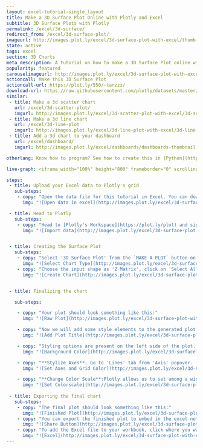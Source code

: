 ```yaml
---
layout: excel-tutorial-single_layout
title: Make a 3D Surface Plot Online with Plotly and Excel
subtitle: 3D Surface Plots with Plotly
permalink: /excel/3d-surface/
redirect_from: /excel/3d-surface-plot/
imageurl: http://images.plot.ly/excel/3d-surface-plot-with-excel/thumb-surface-plot-with-excel.png
state: active
tags: excel
section: 3D Charts
meta_description: A tutorial on how to make a 3D Surface Plot online with Excel.
popularity: featured
carouselimageurl: http://images.plot.ly/excel/3d-surface-plot-with-excel/thumb-surface-plot-with-excel.png
actioncall: Make this 3D Surface Plot
actioncall-url: https://plot.ly/550/~tarzzz/
download-url: https://raw.githubusercontent.com/plotly/datasets/master/volcano.csv.zip
similar:
 - title: Make a 3d scatter chart
   url: /excel/3d-scatter-plot/
   imgurl: http://images.plot.ly/excel/3d-scatter-plot-with-excel/3d-scatter-thumb.png
 - title: Make a 3d line chart
   url: /excel/3d-line-plot
   imgurl: http://images.plot.ly/excel/3d-line-plot-with-excel/3d-line-plot-with-excel-thumb.png
 - title: Add a 3d chart to your dashboard
   url: /excel/dashboard/
   imgurl: http://images.plot.ly/excel/dashboards/dashboards-thumbnail.png

otherlang: Know how to program? See how to create this in [Python](https://plot.ly/python/3d-surface-plots/) or [R](https://plot.ly/r/3d-surface-plots/).

live-graph: <iframe width="100%" height="800" frameborder="0" scrolling="no" src="https://plot.ly/~tarzzz/380.embed"></iframe>

steps: 
 - title: Upload your Excel data to Plotly's grid
   sub-steps:
    - copy: "Open the data file for this tutorial in Excel. You can download the file here in [CSV format](https://raw.githubusercontent.com/plotly/datasets/master/volcano.csv)"
      img: "![Open data in excel](http://images.plot.ly/excel/3d-surface-plot-with-excel/open-data-in-excel.png)"

 - title: Head to Plotly
   sub-steps:
    - copy: "Head to [Plotly's Workspace](https://plot.ly/plot) and sign into your free Plotly account. Go to 'Import', click 'Upload a file', then choose your Excel file to upload. Your Excel file will now open in Plotly's grid. For more about Plotly's grid, see [this tutorial](/add-data-to-the-plotly-grid/)"
      img: "![Import data](http://images.plot.ly/excel/3d-surface-plot-with-excel/import-data-3d-surface-plot.png)"


 - title: Creating the Surface Plot
   sub-steps:
    - copy: "Select '3D Surface Plot' from the `MAKE A PLOT` button on menu bar."
      img: "![Select Chart Type](http://images.plot.ly/excel/3d-surface-plot-with-excel/select-surface-plot-from-menu.png)"
    - copy: "Choose the input shape as 'Z Matrix', click on 'Select All Columns Button'. With these options enabled,  click the plot button to create the chart"
      img: "![Create Chart](http://images.plot.ly/excel/3d-surface-plot-with-excel/create-chart.png)"


 - title: Finalizing the chart

   sub-steps:

    - copy: "Your plot should look something like this:"
      img: "![Raw Plot](http://images.plot.ly/excel/3d-surface-plot-with-excel/raw-plot.png)"

    - copy: "Now we will add some style elements to the generated plot. First, let's give it a name. We can add a title by clicking on the text box just above the plot:"
      img: "![Add Plot Title](http://images.plot.ly/excel/3d-surface-plot-with-excel/give-plot-title.png)"

    - copy: "Styling options are present on the left side of the plot. To set the background color, (1) Click on the 'Axis' selector on the toolbar, (2) Click on the 'Lines' tab from the pop-up, (3) Set 'Background' to 'On', and (4) Select background color from the color pallete."
      img: "![Background Color](http://images.plot.ly/excel/3d-surface-plot-with-excel/set-background.png)"

    - copy: "**Stylize Axes**: Go to 'Lines' tab from 'Axis' popover. (1) Set Grid Lines to 'On' and select white color from pop-up, (2) Set Zero Lines to 'On' and select white color from pop-up"
      img: "![Set Axes and Grid Color](http://images.plot.ly/excel/3d-surface-plot-with-excel/set-axis-color.png)"

    - copy: "**Change Color Scale**:Plotly allows us to set among a wide range of colorscales.To change the color scale of a plot, (1) Click on the 'Traces' popover from the toolbar, (2) Click on 'Style' tab from the pop-up, (3) Turn Auto Color to 'Off', and set one of the color-scales."
      img: "![Set Colorscale](http://images.plot.ly/excel/3d-surface-plot-with-excel/set-colorscale.png)"
    
 - title: Exporting the final chart
   sub-steps:
    - copy: "The final plot should look something like this:"
      img: "![Finished Plot](http://images.plot.ly/excel/3d-surface-plot-with-excel/3d-surface-plot-with-excel-final.png)"
    - copy: "You can export the finished plot to embed in the excel notebook. We also recommend adding the Plotly link to the excel for easy access to the interactive version. To get the link to the chart, click on the 'Share' button. To export the chart, as an image, click on 'EXPORT' button on the toolbar."
      img: "![Share Button](http://images.plot.ly/excel/3d-surface-plot-with-excel/export-3d-surface-chart.png)"
    - copy: "To add the Excel file to your workbook, click where you want to insert the picture inside Excel. On the INSERT tab inside Excel, click PICTURE. Locate the Plotly graph image that you downloaded and then double-click it:"
      img: "![Excel](http://images.plot.ly/excel/3d-surface-plot-with-excel/excel-3d-surface-plot.png)"
---
```

